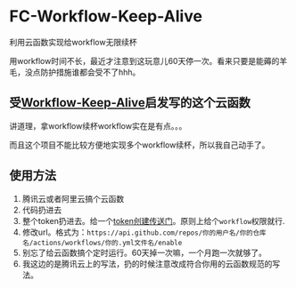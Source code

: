 # FC-Workflow-Keep-Alive
利用云函数实现给workflow无限续杯

用workflow时间不长，最近才注意到这玩意儿60天停一次。看来只要是能薅的羊毛，没点防护措施谁都会受不了hhh。
## 受[Workflow-Keep-Alive](https://github.com/zhzhzhy/Workflow-Keep-Alive)启发写的这个云函数

讲道理，拿workflow续杯workflow实在是有点。。。

而且这个项目不能比较方便地实现多个workflow续杯，所以我自己动手了。

## 使用方法

1. 腾讯云或者阿里云搞个云函数
2. 代码扔进去
3. 整个token扔进去。给一个[token创建传送门](https://github.com/settings/tokens)。原则上给个`workflow`权限就行.
4. 修改url。格式为：`https://api.github.com/repos/你的用户名/你的仓库名/actions/workflows/你的.yml文件名/enable`
5. 别忘了给云函数搞个定时运行。60天掉一次嘛，一个月跑一次就够了。
6. 我这边的是腾讯云上的写法，扔的时候注意改成符合你用的云函数规范的写法。

